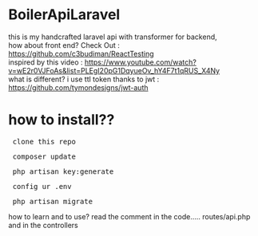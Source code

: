 # BoilerApiLaravel
this is my handcrafted laravel api with transformer for backend,
<br>
how about front end? Check Out : https://github.com/c3budiman/ReactTesting
<br>
inspired by this video : https://www.youtube.com/watch?v=wE2r0VJFoAs&list=PLEgI20pG1DqyueOv_hY4F7t1qRUS_X4Ny
<br>
what is different? i use ttl token thanks to jwt : https://github.com/tymondesigns/jwt-auth

<h1> how to install?? </h1>
<pre> clone this repo </pre>
<pre> composer update </pre>
<pre> php artisan key:generate </pre>
<pre> config ur .env </pre>
<pre> php artisan migrate </pre>

how to learn and to use?
read the comment in the code.....
routes/api.php
and in the controllers


